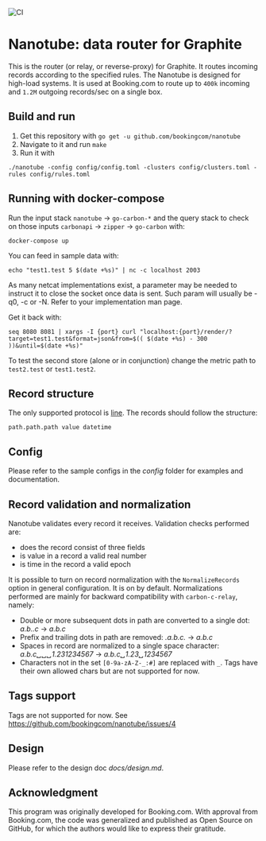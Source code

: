 ![CI](https://github.com/bookingcom/nanotube/workflows/CI/badge.svg)


Nanotube: data router for Graphite
=================================

This is the router (or relay, or reverse-proxy) for Graphite. It routes incoming records according to the specified rules. The Nanotube is designed for high-load systems. It is used at Booking.com to route up to `400k` incoming and `1.2M` outgoing records/sec on a single box.

Build and run
-------------

1. Get this repository with
`go get -u github.com/bookingcom/nanotube`
2. Navigate to it and run
`make`
3. Run it with

`./nanotube -config config/config.toml -clusters config/clusters.toml -rules config/rules.toml`

Running with docker-compose
-----------------------------------

Run the input stack `nanotube` -> `go-carbon-*` and the query stack to check on those inputs `carbonapi` -> `zipper` -> `go-carbon` with:

```
docker-compose up
```

You can feed in sample data with:

```
echo "test1.test 5 $(date +%s)" | nc -c localhost 2003
```
As many netcat implementations exist, a parameter may be needed to instruct it to close the socket once data is sent. Such param will usually be -q0, -c or -N. Refer to your implementation man page.

Get it back with:

```
seq 8080 8081 | xargs -I {port} curl "localhost:{port}/render/?target=test1.test&format=json&from=$(( $(date +%s) - 300 ))&until=$(date +%s)"
```

To test the second store (alone or in conjunction) change the metric path to `test2.test` or `test1.test2`.

Record structure
----------------

The only supported protocol is [line](https://graphite.readthedocs.io/en/latest/feeding-carbon.html#the-plaintext-protocol). The records should follow the structure:
```
path.path.path value datetime
```

Config
------

Please refer to the sample configs in the _config_ folder for examples and documentation.

Record validation and normalization
-----------------------------------

Nanotube validates every record it receives. Validation checks performed are:

- does the record consist of three fields
- is value in a record a valid real number
- is time in the record a valid epoch

It is possible to turn on record normalization with the `NormalizeRecords` option in general configuration. It is on by default. Normalizations performed are mainly for backward compatibility with `carbon-c-relay`, namely:

- Double or more subsequent dots in path are converted to a single dot: _a.b..c_ -> _a.b.c_
- Prefix and trailing dots in path are removed: _.a.b.c._ -> _a.b.c_
- Spaces in record are normalized to a single space character: _a.b.c␣␣␣1.23<tab>1234567_ -> _a.b.c␣1.23␣1234567_
- Characters not in the set `[0-9a-zA-Z-_:#]` are replaced with `_`. Tags have their own allowed chars but are not supported for now.

Tags support
------------

Tags are not supported for now. See https://github.com/bookingcom/nanotube/issues/4

Design
------

Please refer to the design doc _docs/design.md_.


Acknowledgment
---------------------------

This program was originally developed for Booking.com. With approval from Booking.com, the code was generalized and published as Open Source on GitHub, for which the authors would like to express their gratitude.
